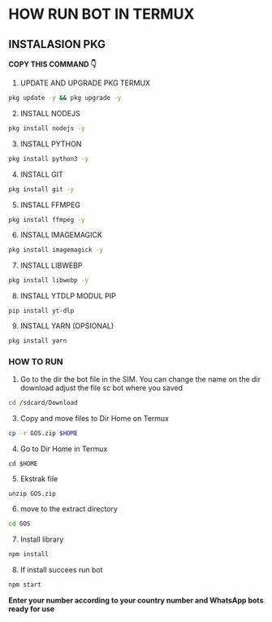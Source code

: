 # HOW RUN BOT IN TERMUX 
## INSTALASION PKG
**COPY THIS COMMAND 👇** 
1. UPDATE AND UPGRADE PKG TERMUX
```sh
pkg update -y && pkg upgrade -y
```
2. INSTALL NODEJS
```sh
pkg install nodejs -y
```
3. INSTALL PYTHON
```sh
pkg install python3 -y
```
4. INSTALL GIT
```sh
pkg install git -y
```
5. INSTALL FFMPEG
```sh
pkg install ffmpeg -y
```
6. INSTALL IMAGEMAGICK
```sh
pkg install imagemagick -y
```
7. INSTALL LIBWEBP
```sh
pkg install libwebp -y
```
8. INSTALL YTDLP MODUL PIP
```
pip install yt-dlp
```
9. INSTALL YARN (OPSIONAL)
```sh
pkg install yarn
```
### HOW TO RUN 
1. Go to the dir the bot file in the SIM. You can change the name on the dir download adjust the file sc bot where you saved 
```sh
cd /sdcard/Download
```
3. Copy and move files to Dir Home on Termux
```sh
cp -r GOS.zip $HOME
```
4. Go to Dir Home in Termux
```
cd $HOME
```
5. Ekstrak file
```
unzip GOS.zip
```
6. move to the extract directory
```sh
cd GOS
```
7. Install library 
```sh
npm install 
```
8. If install succees run bot
```sh
npm start
```
**Enter your number according to your country number and WhatsApp bots ready for use** 
